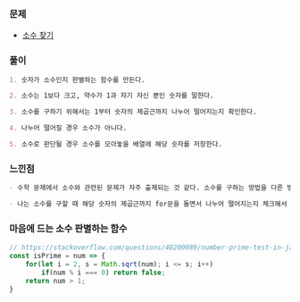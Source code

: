 ### 문제

- [소수 찾기](https://www.acmicpc.net/problem/1978)

### 풀이

```markdown
1. 숫자가 소수인지 판별하는 함수를 만든다.

2. 소수는 1보다 크고, 약수가 1과 자기 자신 뿐인 숫자를 말한다.

3. 소수를 구하기 위해서는 1부터 숫자의 제곱근까지 나누어 떨어지는지 확인한다.

4. 나누어 떨어질 경우 소수가 아니다.

5. 소수로 판단될 경우 소수를 모아놓을 배열에 해당 숫자를 저장한다.
```

### 느낀점

```markdown
- 수학 문제에서 소수와 관련된 문제가 자주 출제되는 것 같다. 소수를 구하는 방법을 다른 방법이 있는지 더 찾아봐야겠다.

- 나는 소수를 구할 때 해당 숫자의 제곱근까지 for문을 돌면서 나누어 떨어지는지 체크해서 소수인지 판별했다.
```

### 마음에 드는 소수 판별하는 함수

```javascript
// https://stackoverflow.com/questions/40200089/number-prime-test-in-javascript
const isPrime = num => {
    for(let i = 2, s = Math.sqrt(num); i <= s; i++)
        if(num % i === 0) return false; 
    return num > 1;
}
```